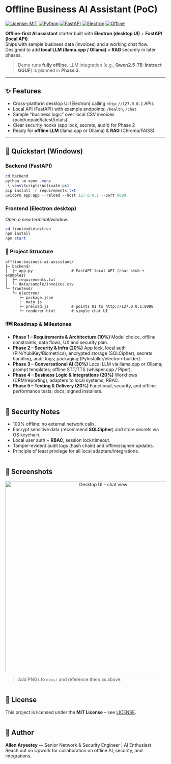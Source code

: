 # Offline Business AI Assistant (PoC)  
[![License: MIT](https://img.shields.io/badge/License-MIT-green.svg)](#license)
[![Python](https://img.shields.io/badge/Python-3.10%2B-blue)](https://www.python.org/)
[![FastAPI](https://img.shields.io/badge/FastAPI-0.111+-teal)](https://fastapi.tiangolo.com/)
[![Electron](https://img.shields.io/badge/Electron-30+-black)](https://www.electronjs.org/)
[![Offline](https://img.shields.io/badge/Mode-100%25%20Offline-important)](#)

**Offline-first AI assistant** starter built with **Electron (desktop UI)** + **FastAPI (local API)**.  
Ships with sample business data (invoices) and a working chat flow. Designed to add **local LLM (llama.cpp / Ollama) + RAG** securely in later phases.

> Demo runs **fully offline**. LLM integration (e.g., **Qwen2.5-7B-Instruct GGUF**) is planned in **Phase 3**.

---

## ✨ Features
- Cross-platform desktop UI (Electron) calling `http://127.0.0.1` APIs
- Local API (FastAPI) with example endpoints: `/health`, `/chat`
- Sample “business logic” over local CSV invoices (paid/unpaid/latest/totals)
- Clear security hooks (app lock, secrets, audit) for Phase 2
- Ready for **offline LLM** (llama.cpp or Ollama) & **RAG** (Chroma/FAISS)

---

## 🚀 Quickstart (Windows)

### Backend (FastAPI)
```powershell
cd backend
python -m venv .venv
.\.venv\Scripts\Activate.ps1
pip install -r requirements.txt
uvicorn app:app --reload --host 127.0.0.1 --port 8000
```

### Frontend (Electron desktop)
_Open a new terminal/window:_
```powershell
cd frontend\electron
npm install
npm start
```

### 🧱 Project Structure
```
offline-business-ai-assistant/
├─ backend/
│  ├─ app.py                 # FastAPI local API (chat stub + examples)
│  ├─ requirements.txt
│  └─ data/sample/invoices.csv
└─ frontend/
   └─ electron/
      ├─ package.json
      ├─ main.js
      ├─ preload.js          # points UI to http://127.0.0.1:8000
      └─ renderer.html       # simple chat UI
```

### 🗺️ Roadmap & Milestones
- **Phase 1 – Requirements & Architecture (10%)**
  Model choice, offline constraints, data flows, UX and security plan.
- **Phase 2 – Security & Infra (20%)**
  App lock, local auth (PIN/YubiKey/Biometrics), encrypted storage (SQLCipher),
  secrets handling, audit logs; packaging (PyInstaller/electron-builder).
- **Phase 3 – Conversational AI (30%)**
  Local LLM via llama.cpp or Ollama; prompt templates; offline STT/TTS
  (whisper.cpp / Piper).
- **Phase 4 – Business Logic & Integrations (20%)**
  Workflows (CRM/reporting), adapters to local systems, RBAC.
- **Phase 5 – Testing & Delivery (20%)**
  Functional, security, and offline performance tests; docs; signed installers.
```

```
## 🔐 Security Notes
- 100% offline: no external network calls.
- Encrypt sensitive data (recommend **SQLCipher**) and store secrets via OS keychain.
- Local user auth + **RBAC**; session lock/timeout.
- Tamper-evident audit logs (hash chain) and offline/signed updates.
- Principle of least privilege for all local adapters/integrations.
```

```
## 📸 Screenshots
<p align="center">
  <img src="docs/screenshot-1.png" width="600" alt="Desktop UI – chat view" />
</p>

> Add PNGs to `docs/` and reference them as above.
```

```
## 📄 License
This project is licensed under the **MIT License** – see [LICENSE](./LICENSE).
```

``` 
## 🙋 Author
**Allen Aryeetey** — Senior Network & Security Engineer | AI Enthusiast  
Reach out on Upwork for collaboration on offline AI, security, and integrations.




